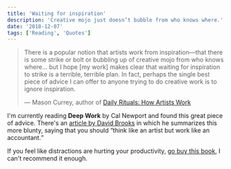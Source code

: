 ```yaml
---
title: 'Waiting for inspiration'
description: 'Creative mojo just doesn’t bubble from who knows where.'
date: '2018-12-07'
tags: ['Reading', 'Quotes']
---
```


> There is a popular notion that artists work from inspiration—that there is some strike or bolt or bubbling up of creative mojo from who knows where… but I hope [my work] makes clear that waiting for inspiration to strike is a terrible, terrible plan. In fact, perhaps the single best piece of advice I can offer to anyone trying to do creative work is to ignore inspiration.
>
> <footer>— Mason Currey, author of <a href="http://masoncurrey.com/">Daily Rituals: How Artists Work</a></footer>

I'm currently reading **Deep Work** by Cal Newport and found this great piece of advice. There's an [article by David Brooks](https://www.nytimes.com/2014/09/26/opinion/david-brooks-routine-creativity-and-president-obamas-un-speech.html) in which he summarizes this more blunty, saying that you should <q>think like an artist but work like an accountant.</q>

If you feel like distractions are hurting your productivity, [go buy this book](http://calnewport.com/books/deep-work/), I can't recommend it enough.

